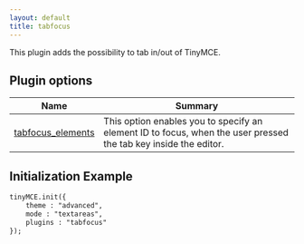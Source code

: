 ```yaml
---
layout: default
title: tabfocus
---
```


This plugin adds the possibility to tab in/out of TinyMCE.

## Plugin options

| Name | Summary |
| --- | --- |
| [tabfocus_elements](/wiki.php/TinyMCE3x:tabfocus_elements) | This option enables you to specify an element ID to focus, when the user pressed the tab key inside the editor. |

## Initialization Example

```html
tinyMCE.init({
	theme : "advanced",
	mode : "textareas",
	plugins : "tabfocus"
});
```
